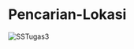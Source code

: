 # Pencarian-Lokasi
![SSTugas3](https://user-images.githubusercontent.com/95693790/164266524-438dd4ee-7ccd-4be1-a95c-9b9386a32b3b.PNG)

